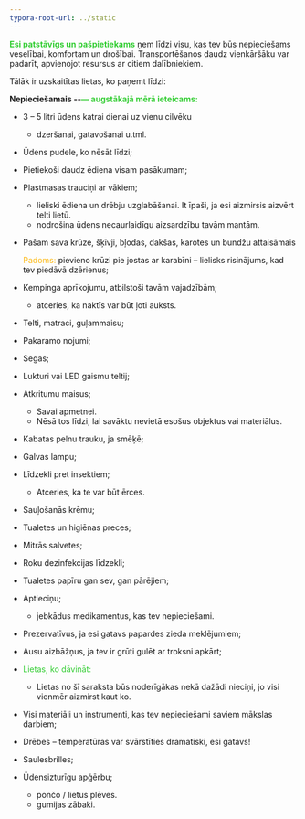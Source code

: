 ```yaml
---
typora-root-url: ../static
---
```


<span style="color:limegreen;">**Esi patstāvīgs un pašpietiekams**</span> ņem līdzi visu, kas tev būs nepieciešams veselībai, komfortam un drošībai. Transportēšanos daudz vienkāršāku var padarīt, apvienojot resursus ar citiem dalībniekiem.

Tālāk ir uzskaitītas lietas, ko paņemt līdzi:

**Nepieciešamais --<span style="color:limegreen;">— augstākajā mērā ieteicams:**</span> 

- 3 – 5 litri ūdens katrai dienai uz vienu cilvēku 

  - dzeršanai, gatavošanai u.tml.

- Ūdens pudele, ko nēsāt līdzi;

- Pietiekoši daudz ēdiena visam pasākumam;

- Plastmasas trauciņi ar vākiem;

  - lieliski ēdiena un drēbju uzglabāšanai. It īpaši, ja esi aizmirsis aizvērt telti lietū.
  - nodrošina ūdens necaurlaidīgu aizsardzību tavām mantām.

- Pašam sava krūze, šķīvji, bļodas, dakšas, karotes un bundžu attaisāmais

  <span style="color:#fdb913;">Padoms: </span> pievieno krūzi pie jostas ar karabīni – lielisks risinājums, kad tev piedāvā dzērienus;

- Kempinga aprīkojumu, atbilstoši tavām vajadzībām;

  - atceries, ka naktīs var būt ļoti auksts.

- Telti, matraci, guļammaisu;

- Pakaramo nojumi;

- Segas;

- Lukturi vai LED gaismu teltij;

- Atkritumu maisus;

  - Savai apmetnei.
  - Nēsā tos līdzi, lai savāktu nevietā esošus objektus vai materiālus.

- Kabatas pelnu trauku, ja smēķē;

- Galvas lampu;

- Līdzekli pret insektiem;

  - Atceries, ka te var būt ērces.

- Sauļošanās krēmu;

- Tualetes un higiēnas preces;

- Mitrās salvetes;

- Roku dezinfekcijas līdzekli;

- Tualetes papīru gan sev, gan pārējiem;

- Aptieciņu;

  - jebkādus medikamentus, kas tev nepieciešami.

- Prezervatīvus, ja esi gatavs papardes zieda meklējumiem;

- Ausu aizbāžņus, ja tev ir grūti gulēt ar troksni apkārt;

- <span style="color:limegreen;">Lietas, ko dāvināt:</span>

  - Lietas no šī saraksta būs noderīgākas nekā dažādi nieciņi, jo visi vienmēr aizmirst kaut ko.

- Visi materiāli un instrumenti, kas tev nepieciešami saviem mākslas darbiem;

- Drēbes – temperatūras var svārstīties dramatiski, esi gatavs!

- Saulesbrilles;

- Ūdensizturīgu apģērbu;

  - pončo / lietus plēves.
  - gumijas zābaki.



